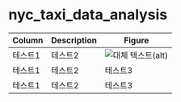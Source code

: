 # nyc_taxi_data_analysis

|Column|Description|Figure|
|------|---|---|
|테스트1|테스트2|![대체 텍스트(alt)](https://encrypted-tbn0.gstatic.com/images?q=tbn:ANd9GcQgv0WnC1hJDGCnFY9bLVNCubV_SH5CZ-vhzovfDVveELaWSO09AEsDSLQD2CNBZxfi2Ok&usqp=CAU "이미지 설명(title)")|
|테스트1|테스트2|테스트3|
|테스트1|테스트2|테스트3|

